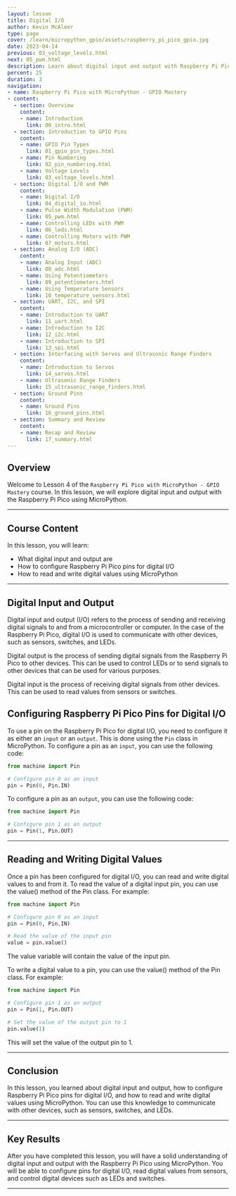```yaml
---
layout: lesson
title: Digital I/O
author: Kevin McAleer
type: page
cover: /learn/micropython_gpio/assets/raspberry_pi_pico_gpio.jpg
date: 2023-04-14
previous: 03_voltage_levels.html
next: 05_pwm.html
description: Learn about digital input and output with Raspberry Pi Pico using MicroPython.
percent: 25
duration: 3
navigation:
- name: Raspberry Pi Pico with MicroPython - GPIO Mastery
- content:
  - section: Overview
    content:
    - name: Introduction
      link: 00_intro.html
  - section: Introduction to GPIO Pins
    content:
    - name: GPIO Pin Types
      link: 01_gpio_pin_types.html
    - name: Pin Numbering
      link: 02_pin_numbering.html
    - name: Voltage Levels
      link: 03_voltage_levels.html
  - section: Digital I/O and PWM
    content:
    - name: Digital I/O
      link: 04_digital_io.html
    - name: Pulse Width Modulation (PWM)
      link: 05_pwm.html
    - name: Controlling LEDs with PWM
      link: 06_leds.html
    - name: Controlling Motors with PWM
      link: 07_motors.html
  - section: Analog I/O (ADC)
    content:
    - name: Analog Input (ADC)
      link: 08_adc.html
    - name: Using Potentiometers
      link: 09_potentiometers.html
    - name: Using Temperature Sensors
      link: 10_temperature_sensors.html
  - section: UART, I2C, and SPI
    content:
    - name: Introduction to UART
      link: 11_uart.html
    - name: Introduction to I2C
      link: 12_i2c.html
    - name: Introduction to SPI
      link: 13_spi.html
  - section: Interfacing with Servos and Ultrasonic Range Finders
    content:
    - name: Introduction to Servos
      link: 14_servos.html
    - name: Ultrasonic Range Finders
      link: 15_ultrasonic_range_finders.html
  - section: Ground Pins
    content:
    - name: Ground Pins
      link: 16_ground_pins.html
  - section: Summary and Review
    content:
    - name: Recap and Review
      link: 17_summary.html
---
```



## Overview

Welcome to Lesson 4 of the `Raspberry Pi Pico with MicroPython - GPIO Mastery` course. In this lesson, we will explore digital input and output with the Raspberry Pi Pico using MicroPython.

---

## Course Content

In this lesson, you will learn:

* What digital input and output are
* How to configure Raspberry Pi Pico pins for digital I/O
* How to read and write digital values using MicroPython

---

## Digital Input and Output

Digital input and output (I/O) refers to the process of sending and receiving digital signals to and from a microcontroller or computer. In the case of the Raspberry Pi Pico, digital I/O is used to communicate with other devices, such as sensors, switches, and LEDs.

Digital output is the process of sending digital signals from the Raspberry Pi Pico to other devices. This can be used to control LEDs or to send signals to other devices that can be used for various purposes.

Digital input is the process of receiving digital signals from other devices. This can be used to read values from sensors or switches.

## Configuring Raspberry Pi Pico Pins for Digital I/O

To use a pin on the Raspberry Pi Pico for digital I/O, you need to configure it as either an `input` or an `output`. This is done using the `Pin` class in MicroPython. To configure a pin as an `input`, you can use the following code:

```python
from machine import Pin

# Configure pin 0 as an input
pin = Pin(0, Pin.IN)
```

To configure a pin as an `output`, you can use the following code:

```python
from machine import Pin

# Configure pin 1 as an output
pin = Pin(1, Pin.OUT)
```

---

## Reading and Writing Digital Values

Once a pin has been configured for digital I/O, you can read and write digital values to and from it. To read the value of a digital input pin, you can use the value() method of the Pin class. For example:

```python
from machine import Pin

# Configure pin 0 as an input
pin = Pin(0, Pin.IN)

# Read the value of the input pin
value = pin.value()
```

The value variable will contain the value of the input pin.

To write a digital value to a pin, you can use the value() method of the Pin class. For example:

```python
from machine import Pin

# Configure pin 1 as an output
pin = Pin(1, Pin.OUT)

# Set the value of the output pin to 1
pin.value(1)
```

This will set the value of the output pin to 1.

---

## Conclusion

In this lesson, you learned about digital input and output, how to configure Raspberry Pi Pico pins for digital I/O, and how to read and write digital values using MicroPython. You can use this knowledge to communicate with other devices, such as sensors, switches, and LEDs.

---

## Key Results

After you have completed this lesson, you will have a solid understanding of digital input and output with the Raspberry Pi Pico using MicroPython. You will be able to configure pins for digital I/O, read digital values from sensors, and control digital devices such as LEDs and switches.

---
